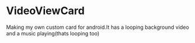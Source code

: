 # VideoViewCard
Making my own custom card for android.It has a looping background video and a music playing(thats looping too)
